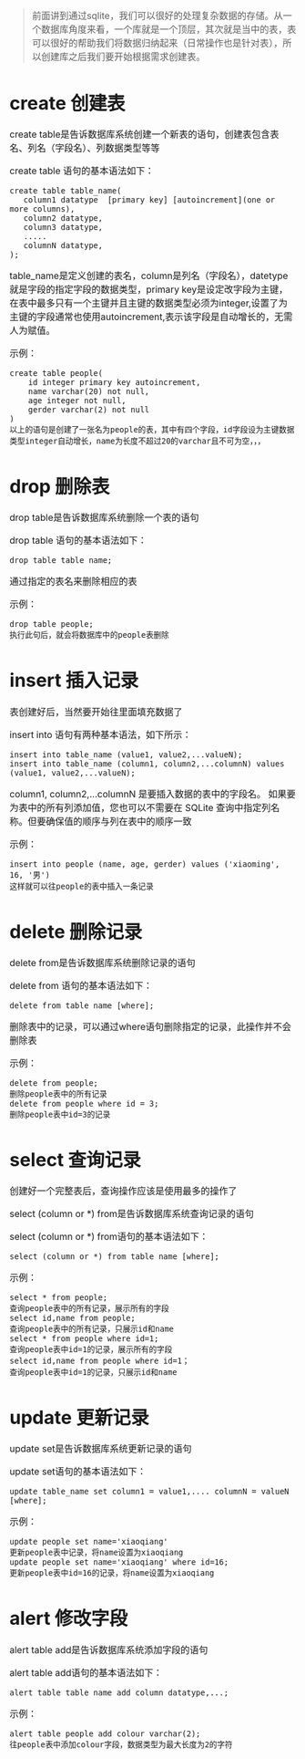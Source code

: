 > <font size= 3>前面讲到通过sqlite，我们可以很好的处理复杂数据的存储。从一个数据库角度来看，一个库就是一个顶层，其次就是当中的表，表可以很好的帮助我们将数据归纳起来（日常操作也是针对表），所以创建库之后我们要开始根据需求创建表。

# create  创建表
create table是告诉数据库系统创建一个新表的语句，创建表包含表名、列名（字段名）、列数据类型等等

create table 语句的基本语法如下：

	create table table_name(
	   column1 datatype  [primary key] [autoincrement](one or more columns),
	   column2 datatype,
	   column3 datatype,
	   .....
	   columnN datatype,
	);
table_name是定义创建的表名，column是列名（字段名），datetype就是字段的指定字段的数据类型，primary key是设定改字段为主键，在表中最多只有一个主键并且主键的数据类型必须为integer,设置了为主键的字段通常也使用autoincrement,表示该字段是自动增长的，无需人为赋值。

示例：
	
	create table people(
		id integer primary key autoincrement,
		name varchar(20) not null,
		age integer not null,
		gerder varchar(2) not null
	)
	以上的语句是创建了一张名为people的表，其中有四个字段，id字段设为主键数据类型integer自动增长，name为长度不超过20的varchar且不可为空，，，
# drop 删除表
drop table是告诉数据库系统删除一个表的语句

drop table 语句的基本语法如下：

	drop table table_name;
通过指定的表名来删除相应的表

示例：

	drop table people;
	执行此句后，就会将数据库中的people表删除
# insert 插入记录
表创建好后，当然要开始往里面填充数据了

insert into 语句有两种基本语法，如下所示：

	insert into table_name (value1, value2,...valueN);
	insert into table_name (column1, column2,...columnN) values (value1, value2,...valueN);

column1, column2,...columnN 是要插入数据的表中的字段名。
如果要为表中的所有列添加值，您也可以不需要在 SQLite 查询中指定列名称。但要确保值的顺序与列在表中的顺序一致

示例：

	insert into people (name, age, gerder) values ('xiaoming', 16, '男')
	这样就可以往people的表中插入一条记录
# delete 删除记录
delete from是告诉数据库系统删除记录的语句

delete from 语句的基本语法如下：

	delete from table_name [where];
删除表中的记录，可以通过where语句删除指定的记录，此操作并不会删除表

示例：

	delete from people;
 	删除people表中的所有记录
	delete from people where id = 3;
	删除people表中id=3的记录

# select 查询记录
创建好一个完整表后，查询操作应该是使用最多的操作了

select (column or *) from是告诉数据库系统查询记录的语句

select (column or *) from语句的基本语法如下：

	select (column or *) from table_name [where];

示例：

	select * from people;
	查询people表中的所有记录，展示所有的字段
	select id,name from people;
	查询people表中的所有记录，只展示id和name
	select * from people where id=1;
	查询people表中id=1的记录，展示所有的字段
	select id,name from people where id=1；
	查询people表中id=1的记录，只展示id和name

# update 更新记录
update set是告诉数据库系统更新记录的语句

update set语句的基本语法如下：

	update table_name set column1 = value1,.... columnN = valueN [where];
示例：

	update people set name='xiaoqiang'
	更新people表中记录，将name设置为xiaoqiang
	update people set name='xiaoqiang' where id=16;
	更新people表中id=16的记录，将name设置为xiaoqiang

# alert 修改字段
alert table add是告诉数据库系统添加字段的语句

alert table add语句的基本语法如下：

	alert table table_name add column datatype,...;

示例：

	alert table people add colour varchar(2);
	往people表中添加colour字段，数据类型为最大长度为2的字符